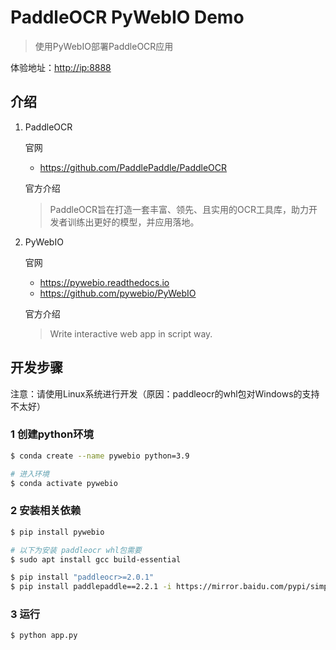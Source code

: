 # PaddleOCR PyWebIO Demo

> 使用PyWebIO部署PaddleOCR应用

体验地址：<http://ip:8888>

## 介绍

1. PaddleOCR

   官网

   - <https://github.com/PaddlePaddle/PaddleOCR>

   官方介绍

   > PaddleOCR旨在打造一套丰富、领先、且实用的OCR工具库，助力开发者训练出更好的模型，并应用落地。

2. PyWebIO

   官网

   - <https://pywebio.readthedocs.io>
   - <https://github.com/pywebio/PyWebIO>

   官方介绍

   > Write interactive web app in script way.

## 开发步骤

注意：请使用Linux系统进行开发（原因：paddleocr的whl包对Windows的支持不太好）

### 1 创建python环境

```sh
$ conda create --name pywebio python=3.9

# 进入环境
$ conda activate pywebio
```

### 2 安装相关依赖

```sh
$ pip install pywebio

# 以下为安装 paddleocr whl包需要
$ sudo apt install gcc build-essential

$ pip install "paddleocr>=2.0.1"
$ pip install paddlepaddle==2.2.1 -i https://mirror.baidu.com/pypi/simple
```

### 3 运行

```sh
$ python app.py
```
